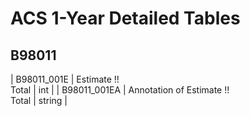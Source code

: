 # ACS 1-Year Detailed Tables

## B98011

| B98011_001E | Estimate !!<br>Total | int |
| B98011_001EA | Annotation of Estimate !!<br>Total | string |

